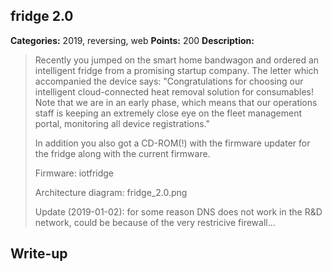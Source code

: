 ## fridge 2.0

**Categories:** 2019, reversing, web
**Points:** 200
**Description:**

>  Recently you jumped on the smart home bandwagon and ordered an
>  intelligent fridge from a promising startup company.  The letter
>  which accompanied the device says: "Congratulations for choosing our
>  intelligent cloud-connected heat removal solution for consumables!
>  Note that we are in an early phase, which means that our operations
>  staff is keeping an extremely close eye on the fleet management
>  portal, monitoring all device registrations."
>  
>  
>  In addition you also got a CD-ROM(!) with the firmware updater for
>  the fridge along with the current firmware.
>  
>  
>  Firmware: iotfridge
>  
>  Architecture diagram: fridge_2.0.png
>  
>  Update (2019-01-02): for some reason DNS does not work in the R&D
>  network, could be because of the very restricive firewall...
>  


## Write-up

